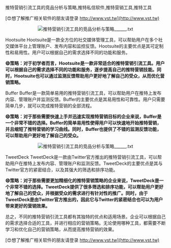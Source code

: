 推特营销引流工具的竞品分析与策略,推特私信软件,推特营销工具,推特工具

[😍想了解推广相关软件的朋友请登录 http://www.vst.tw](http://www.vst.tw)

 <center><img src="https://vst.tw/MP4/tuiguang/png/5.png" alt="推特营销引流工具的竞品分析与策略______.txt"></center>

Hootsuite Hootsuite是一款全方位的社交媒体管理工具，可以帮助用户在多个社交媒体平台上管理账户、发布内容和监控反馈。Hootsuite的主要优点是其可定制性和易用性。用户可以根据自己的需求选择不同的功能和服务。

**😄策略：对于初学者而言，Hootsuite是一款非常适合的推特营销引流工具。用户可以根据自己的需求选择不同的功能和服务，逐步提高自己的推特营销技能。同时，Hootsuite也可以通过监测反馈帮助用户更好地了解自己的受众，从而优化营销策略。**

Buffer Buffer是一款简单易用的推特营销引流工具，可以帮助用户在推特上发布内容、管理账户并监测反馈。Buffer的主要优点是其易用性和可靠性。用户只需要简单几步，就可以完成推特营销的全部流程。

**😄策略：对于那些需要快速上手并迅速实现推特营销目标的企业来说，Buffer是一个非常不错的选择。Buffer的简单易用性使得用户可以快速地开始推特营销，并且缩短了推特营销的学习曲线。同时，Buffer也提供了不错的监测反馈功能，可以帮助用户更好地了解自己的受众。**

 <center><img src="https://vst.tw/MP4/tuiguang/png/2.png" alt="推特营销引流工具的竞品分析与策略______.txt"></center>

TweetDeck TweetDeck是一款由Twitter官方推出的推特营销引流工具，可以帮助用户在推特上发布内容、管理账户和监测反馈。TweetDeck的主要优点是其与Twitter官方的紧密结合，以及其强大的筛选和排序功能。

**😄策略：对于那些需要更加精细化的推特营销策略的企业来说，TweetDeck是一个非常不错的选择。TweetDeck提供了很多筛选和排序功能，可以帮助用户更好地了解自己的受众，并根据受众的需求进行有针对性的推广。同时，由于TweetDeck是由Twitter官方推出的，因此它与Twitter的紧密结合也可以为用户带来更好的营销效果。**

总之，不同的推特营销引流工具都有其独特的优点和适用场景。企业可以根据自己的需求选择合适的工具，并进行相应的营销策略。无论使用哪种工具，都需要不断学习和优化自己的营销策略，从而提高推特营销的效果。

[😍想了解推广相关软件的朋友请登录 http://www.vst.tw](http://www.vst.tw)



